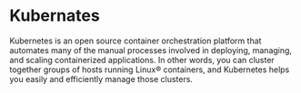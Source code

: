 # Kubernates

Kubernetes  is an open source container orchestration platform that automates many of the manual processes involved in deploying, managing, and scaling containerized applications.
In other words, you can cluster together groups of hosts running Linux® containers, and Kubernetes helps you easily and efficiently manage those clusters.






